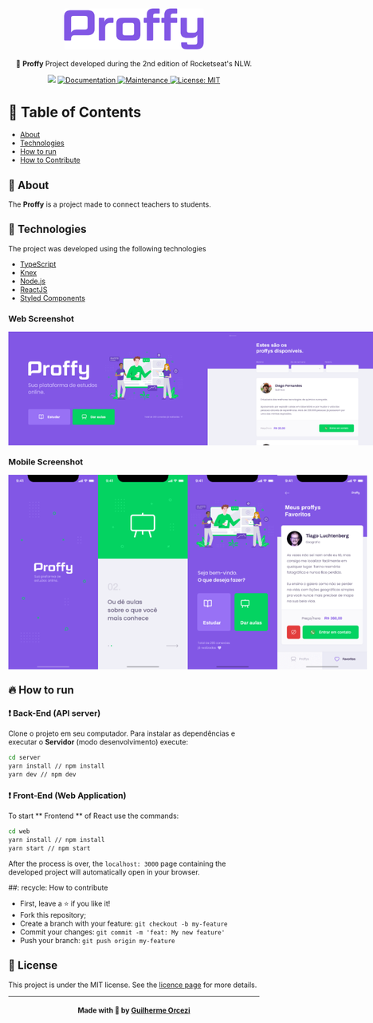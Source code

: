 <h3 align="center">
    <img alt="Proffy" width="280" title="#logo" src="./github_assets/logo.png">
    <br>
</h3>
<p align="center"> 🚀 <strong>Proffy</strong> Project developed during the 2nd edition of Rocketseat's NLW.
 </p>

<p align="center">
   <img src="https://img.shields.io/badge/version-1.0.0-blue.svg?cacheSeconds=2592000" />
  <a href="https://github.com/guilhermeorcezi/Proffy#readme">
    <img alt="Documentation" src="https://img.shields.io/badge/documentation-yes-brightgreen.svg" target="_blank" />
  </a>
  <a href="https://github.com/guilhermeorcezi/Proffy/graphs/commit-activity">
    <img alt="Maintenance" src="https://img.shields.io/badge/Maintained%3F-yes-green.svg" target="_blank" />
  </a>
  <a href="https://github.com/guilhermeorcezi/Proffy/blob/master/LICENSE">
    <img alt="License: MIT" src="https://img.shields.io/badge/License-MIT-yellow.svg" target="_blank" />
  </a>
</p>

# :pushpin: Table of Contents

- [About](#sobre)
- [Technologies](#tecnologias-utilizadas)
- [How to run](#como-usar)
- [How to Contribute](#como-contribuir)

<a id="sobre"></a>

## :bookmark: About

The <strong>Proffy</strong> is a project made to connect teachers to students.

## :rocket: Technologies

The project was developed using the following technologies

- [TypeScript](https://www.typescriptlang.org/)
- [Knex](http://knexjs.org/)
- [Node.js](https://nodejs.org/en/)
- [ReactJS](https://reactjs.org/)
- [Styled Components](https://styled-components.com/)

### Web Screenshot
<div style="display: flex; flex-direction: 'row'; align-items: 'center';">
   <img src="./github_assets/web1.png" width="400px">
   <img src="./github_assets/web2.png" width="400px">
</div>

### Mobile Screenshot
<div style="display: flex; flex-direction: 'row';">
   <img src="./github_assets/mobile1.png" width="180">
   <img src="./github_assets/mobile2.png" width="180">
   <img src="./github_assets/mobile3.png" width="180">
   <img src="./github_assets/mobile4.png" width="180">
</div>

## :fire: How to run

### :exclamation: Back-End (API server)
Clone o projeto em seu computador. Para instalar as dependências e executar o **Servidor** (modo desenvolvimento) execute:
```bash
cd server
yarn install // npm install
yarn dev // npm dev
```

### :exclamation: Front-End (Web Application)
To start ** Frontend ** of React use the commands:
```bash
cd web
yarn install // npm install
yarn start // npm start
```
After the process is over, the `localhost: 3000` page containing the developed project will automatically open in your browser.

##: recycle: How to contribute
- First, leave a ⭐ if you like it!
- Fork this repository;
- Create a branch with your feature: `git checkout -b my-feature`
- Commit your changes: `git commit -m 'feat: My new feature'`
- Push your branch: `git push origin my-feature`

## :memo: License

This project is under the MIT license. See the [licence page](https://opensource.org/licenses/MIT) for more details.

---

<h4 align="center">
    Made with 💜 by <a href="https://www.linkedin.com/in/guilherme-orcezi" target="_blank">Guilherme Orcezi</a>
</h4>
